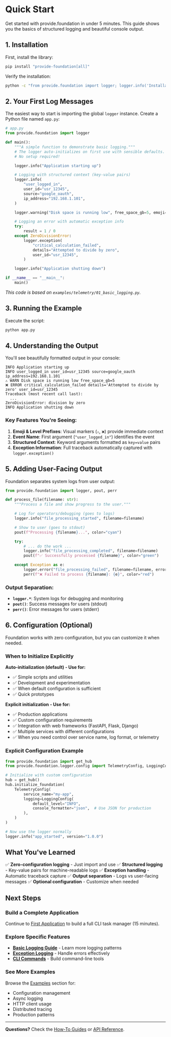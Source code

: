 # Quick Start

Get started with provide.foundation in under 5 minutes. This guide shows you the basics of structured logging and beautiful console output.

## 1. Installation

First, install the library:

```bash
pip install "provide-foundation[all]"
```

Verify the installation:
```bash
python -c "from provide.foundation import logger; logger.info('Installation successful!')"
```

## 2. Your First Log Messages

The easiest way to start is importing the global `logger` instance. Create a Python file named `app.py`:

```python
# app.py
from provide.foundation import logger

def main():
    """A simple function to demonstrate basic logging."""
    # The logger auto-initializes on first use with sensible defaults.
    # No setup required!

    logger.info("Application starting up")

    # Logging with structured context (key-value pairs)
    logger.info(
        "user_logged_in",
        user_id="usr_12345",
        source="google_oauth",
        ip_address="192.168.1.101",
    )

    logger.warning("Disk space is running low", free_space_gb=5, emoji="⚠️")

    # Logging an error with automatic exception info
    try:
        result = 1 / 0
    except ZeroDivisionError:
        logger.exception(
            "critical_calculation_failed",
            details="Attempted to divide by zero",
            user_id="usr_12345",
        )

    logger.info("Application shutting down")

if __name__ == "__main__":
    main()
```

*This code is based on `examples/telemetry/01_basic_logging.py`.*

## 3. Running the Example

Execute the script:

```bash
python app.py
```

## 4. Understanding the Output

You'll see beautifully formatted output in your console:

```
INFO Application starting up
INFO user_logged_in user_id=usr_12345 source=google_oauth ip_address=192.168.1.101
⚠️ WARN Disk space is running low free_space_gb=5
❌ ERROR critical_calculation_failed details='Attempted to divide by zero' user_id=usr_12345
Traceback (most recent call last):
  ...
ZeroDivisionError: division by zero
INFO Application shutting down
```

### Key Features You're Seeing:

1. **Emoji & Level Prefixes**: Visual markers (`⚠️`, `❌`) provide immediate context
2. **Event Name**: First argument (`"user_logged_in"`) identifies the event
3. **Structured Context**: Keyword arguments formatted as `key=value` pairs
4. **Exception Information**: Full traceback automatically captured with `logger.exception()`

## 5. Adding User-Facing Output

Foundation separates system logs from user output:

```python
from provide.foundation import logger, pout, perr

def process_file(filename: str):
    """Process a file and show progress to the user."""

    # Log for operators/debugging (goes to logs)
    logger.info("file_processing_started", filename=filename)

    # Show to user (goes to stdout)
    pout(f"Processing {filename}...", color="cyan")

    try:
        # ... do the work ...
        logger.info("file_processing_completed", filename=filename)
        pout(f"✅ Successfully processed {filename}", color="green")

    except Exception as e:
        logger.error("file_processing_failed", filename=filename, error=str(e))
        perr(f"❌ Failed to process {filename}: {e}", color="red")
```

### Output Separation:
- **`logger.*`**: System logs for debugging and monitoring
- **`pout()`**: Success messages for users (stdout)
- **`perr()`**: Error messages for users (stderr)

## 6. Configuration (Optional)

Foundation works with zero configuration, but you can customize it when needed.

### When to Initialize Explicitly

**Auto-initialization (default) - Use for:**
- ✅ Simple scripts and utilities
- ✅ Development and experimentation
- ✅ When default configuration is sufficient
- ✅ Quick prototypes

**Explicit initialization - Use for:**
- ✅ Production applications
- ✅ Custom configuration requirements
- ✅ Integration with web frameworks (FastAPI, Flask, Django)
- ✅ Multiple services with different configurations
- ✅ When you need control over service name, log format, or telemetry

### Explicit Configuration Example

```python
from provide.foundation import get_hub
from provide.foundation.logger.config import TelemetryConfig, LoggingConfig

# Initialize with custom configuration
hub = get_hub()
hub.initialize_foundation(
    TelemetryConfig(
        service_name="my-app",
        logging=LoggingConfig(
            default_level="INFO",
            console_formatter="json",  # Use JSON for production
        ),
    )
)

# Now use the logger normally
logger.info("app_started", version="1.0.0")
```

## What You've Learned

✅ **Zero-configuration logging** - Just import and use
✅ **Structured logging** - Key-value pairs for machine-readable logs
✅ **Exception handling** - Automatic traceback capture
✅ **Output separation** - Logs vs user-facing messages
✅ **Optional configuration** - Customize when needed

## Next Steps

### Build a Complete Application
Continue to [First Application](first-app.md) to build a full CLI task manager (15 minutes).

### Explore Specific Features

- **[Basic Logging Guide](../how-to-guides/logging/basic-logging.md)** - Learn more logging patterns
- **[Exception Logging](../how-to-guides/logging/exception-logging.md)** - Handle errors effectively
- **[CLI Commands](../how-to-guides/cli/commands.md)** - Build command-line tools

### See More Examples

Browse the [Examples](examples.md) section for:
- Configuration management
- Async logging
- HTTP client usage
- Distributed tracing
- Production patterns

---

**Questions?** Check the [How-To Guides](../how-to-guides/logging/basic-logging.md) or [API Reference](../reference/index.md).
